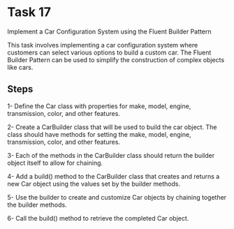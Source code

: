 # Task 17

Implement a Car Configuration System using the Fluent Builder Pattern

This task involves implementing a car configuration system where customers can select various options to build a custom car. The Fluent Builder Pattern can be used to simplify the construction of complex objects like cars.

## Steps

1- Define the Car class with properties for make, model, engine, transmission, color, and other features.

2- Create a CarBuilder class that will be used to build the car object. The class should have methods for setting the make, model, engine, transmission, color, and other features.

3- Each of the methods in the CarBuilder class should return the builder object itself to allow for chaining.

4- Add a build() method to the CarBuilder class that creates and returns a new Car object using the values set by the builder methods.

5- Use the builder to create and customize Car objects by chaining together the builder methods.

6- Call the build() method to retrieve the completed Car object.
